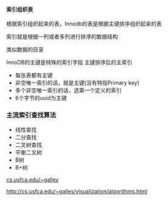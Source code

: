 


#### 索引组织表

根据索引组织起来的表，Innodb的表是根据主键排序组织起来的表

索引就是根据一列或者多列进行排序的数据结构

类似数据的目录

InnoDB的主键是特殊的索引字段
主键排序后的主索引

- 每张表都有主键
- 非空唯一索引的话，就是主键(没有特指Primary key)
- 多个非空唯一索引的话，选第一个定义的索引
- 6个字节的uuid为主键


### 主流索引查找算法

- 线性查找
- 二分查找
- 二叉树查找
- 平衡二叉树
- B树
- B+树

[cs.usfca.edu/~galley](http://cs.usfca.edu/~galles/visualization/algorithms.html)


http://cs.usfca.edu/~galles/visualization/algorithms.html
